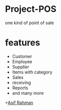 # Project-POS


one kind of point of sale 


# features
- Customer
- Employee
- Supplier
- Items with category 
- Sales 
- receiving
- Reports
- and many more



+[Asif Rahman](http://asifrahman.net)
